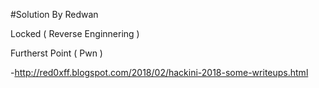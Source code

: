 
#Solution By Redwan

Locked ( Reverse Enginnering )

Furtherst Point ( Pwn )

-http://red0xff.blogspot.com/2018/02/hackini-2018-some-writeups.html
